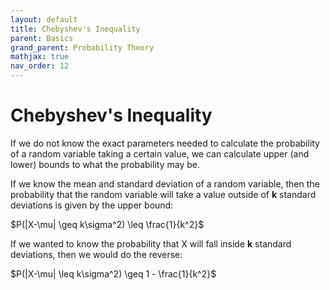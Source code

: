 ```yaml
---
layout: default
title: Chebyshev's Inequality
parent: Basics
grand_parent: Probability Theory
mathjax: true
nav_order: 12
---
```

# Chebyshev's Inequality
If we do not know the exact parameters needed to calculate the probability of a random variable taking a certain value, we can calculate upper (and lower) bounds to what the probability may be.

If we know the mean and standard deviation of a random variable, then the probability that the random variable will take a value outside of **k** standard deviations is given by the upper bound:

$P(|X-\mu| \geq k\sigma^2) \leq \frac{1}{k^2}$

If we wanted to know the probability that X will fall inside **k** standard deviations, then we would do the reverse:

$P(|X-\mu| \leq k\sigma^2) \geq 1 - \frac{1}{k^2}$

